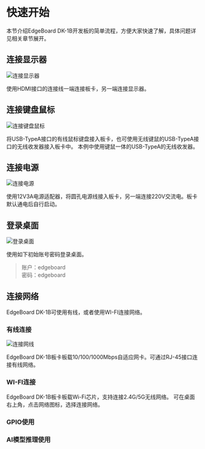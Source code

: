 # 快速开始

本节介绍EdgeBoard DK-1B开发板的简单流程，方便大家快速了解，具体问题详见相关章节展开。

## 连接显示器

![连接显示器](./images/连接显示器.png)

使用HDMI接口的连接线一端连接板卡，另一端连接显示器。

## 连接键盘鼠标

![连接键盘鼠标](./images/连接键盘鼠标.png)

将USB-TypeA接口的有线鼠标键盘接入板卡，也可使用无线键鼠的USB-TypeA接口的无线收发器接入板卡中。 本例中使用键鼠一体的USB-TypeA的无线收发器。

## 连接电源

![连接电源](./images/连接电源.png)

使用12V3A电源适配器，将圆孔电源线接入板卡，另一端连接220V交流电。板卡默认通电后自行启动。

## 登录桌面

![登录桌面](./images/登录桌面.png)

使用如下初始账号密码登录桌面。

> 账户：edgeboard  
> 密码：edgeboard

## 连接网络

EdgeBoard DK-1B可使用有线，或者使用WI-FI连接网络。

### 有线连接

![连接网线](./images/连接网线.png)

EdgeBoard DK-1B板卡板载10/100/1000Mbps自适应网卡。可通过RJ-45接口连接有线网络。

### WI-FI连接

EdgeBoard DK-1B板卡板载Wi-Fi芯片，支持连接2.4G/5G无线网络。
可在桌面右上角，点击网络图标，选择连接网络。

### GPIO使用

### AI模型推理使用

